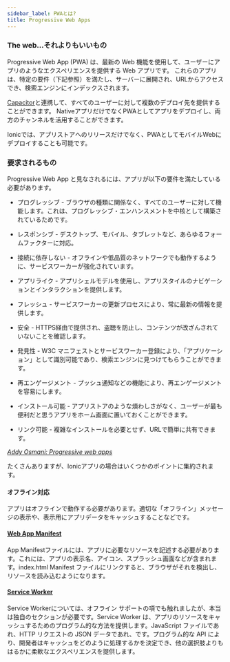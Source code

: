 ```yaml
---
sidebar_label: PWAとは?
title: Progressive Web Apps
---
```


<head>
  <title>Progressive Web Applications: PWAとは - Ionic Documentation</title>
  <meta
    name="description"
    content="What is a PWA? A Progressive Web Application uses modern web capabilities to deliver an app-like experience. Read our core concept documentation to learn more."
  />
</head>

<!-- TOC goes here -->

### The web...それよりもいいもの

Progressive Web App (PWA) は、最新の Web 機能を使用して、ユーザーにアプリのようなエクスペリエンスを提供する Web アプリです。
これらのアプリは、特定の要件（下記参照）を満たし、サーバーに展開され、URLからアクセスでき、検索エンジンにインデックスされます。

[Capacitor](https://capacitor.ionicframework.com)と連携して、すべてのユーザーに対して複数のデプロイ先を提供することができます。
NativeアプリだけでなくPWAとしてアプリをデプロイし、両方のチャンネルを活用することができます。

Ionicでは、アプリストアへのリリースだけでなく、PWAとしてモバイルWebにデプロイすることも可能です。

### 要求されるもの

Progressive Web App と見なされるには、アプリが以下の要件を満たしている必要があります。

- プログレッシブ - ブラウザの種類に関係なく、すべてのユーザーに対して機能します。これは、プログレッシブ・エンハンスメントを中核として構築されているためです。

- レスポンシブ - デスクトップ、モバイル、タブレットなど、あらゆるフォームファクターに対応。

- 接続に依存しない - オフラインや低品質のネットワークでも動作するように、サービスワーカーが強化されています。

- アプリライク - アプリシェルモデルを使用し、アプリスタイルのナビゲーションとインタラクションを提供します。

- フレッシュ - サービスワーカーの更新プロセスにより、常に最新の情報を提供します。

- 安全 - HTTPS経由で提供され、盗聴を防止し、コンテンツが改ざんされていないことを確認します。

- 発見性 - W3C マニフェストとサービスワーカー登録により、「アプリケーション」として識別可能であり、検索エンジンに見つけてもらうことができます。

- 再エンゲージメント - プッシュ通知などの機能により、再エンゲージメントを容易にします。

- インストール可能 - アプリストアのような煩わしさがなく、ユーザーが最も便利だと思うアプリをホーム画面に置いておくことができます。

- リンク可能 - 複雑なインストールを必要とせず、URLで簡単に共有できます。

<em>
  <a href="https://addyosmani.com/blog/getting-started-with-progressive-web-apps/" target="_blank">
    Addy Osmani: Progressive web apps
  </a>
</em>

たくさんありますが、Ionicアプリの場合はいくつかのポイントに集約されます。

#### オフライン対応

アプリはオフラインで動作する必要があります。適切な「オフライン」メッセージの表示や、表示用にアプリデータをキャッシュすることなどです。

#### <a href="https://developer.mozilla.org/en-US/docs/Web/Manifest" target="_blank">Web App Manifest</a>

App Manifestファイルには、アプリに必要なリソースを記述する必要があります。これには、アプリの表示名、アイコン、スプラッシュ画面などが含まれます。index.html Manifest ファイルにリンクすると、ブラウザがそれを検出し、リソースを読み込むようになります。

#### <a href="https://developer.mozilla.org/en-US/docs/Web/API/Service_Worker_API" target="_blank">Service Worker</a>

Service Workerについては、オフライン サポートの項でも触れましたが、本当は独自のセクションが必要です。Service Worker は、アプリのリソースをキャッシュするためのプログラム的な方法を提供します。JavaScript ファイルであれ、HTTP リクエストの JSON データであれ、です。プログラム的な API により、開発者はキャッシュをどのように処理するかを決定でき、他の選択肢よりもはるかに柔軟なエクスペリエンスを提供します。
